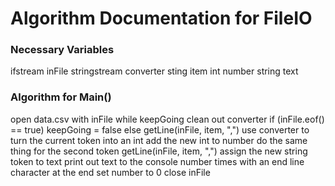 # Algorithm Documentation for FileIO

### Necessary Variables
ifstream inFile
stringstream converter
sting item
int number
string text

### Algorithm for Main()
open data.csv with inFile
while keepGoing
    clean out converter
    if (inFile.eof() == true)
        keepGoing = false
    else
        getLine(inFile, item, ",")
        use converter to turn the current token into an int
        add the new int to number
        do the same thing for the second token
        getLine(inFile, item, ",")
        assign the new string token to text
        print out text to the console number times with an end line character at the end
        set number to 0
close inFile
